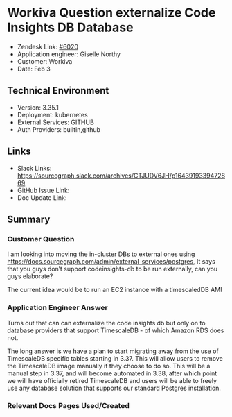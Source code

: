 
# Workiva Question externalize Code Insights DB Database <!-- Ticket Title  Hint: include keywords to make it searchable -->

- Zendesk Link: [#6020](https://sourcegraph.zendesk.com/agent/tickets/6020)
- Application engineer: Giselle Northy
- Customer: Workiva <!-- Redact if this contains personally identifying information -->
- Date: Feb 3

<!-- Data populated from integration, speak to Ben Gordon or Michael Bali if not working -->
<!-- During Internal team trial, fill missing data manually (we are waiting for all data to sync) -->

## Technical Environment
- Version: 3.35.1​
- Deployment: kubernetes
- External Services: GITHUB
- Auth Providers: builtin,github


## Links
<!-- Data for application engineer manual entry -->
- Slack Links: https://sourcegraph.slack.com/archives/CTJUDV6JH/p1643919339472869
- GitHub Issue Link:
- Doc Update Link:

## Summary
### Customer Question

I am looking into moving the in-cluster DBs to external ones using https://docs.sourcegraph.com/admin/external_services/postgres,
It says that you guys don’t support codeinsights-db to be run externally, can you guys elaborate?
 
The current idea would be to run an EC2 instance with a timescaledDB AMI

### Application Engineer Answer

Turns out that can can externalize the code insights db but only on to database providers that support TimescaleDB - of which Amazon RDS does not. 

The long answer is we have a plan to start migrating away from the use of TimescaleDB specific tables starting in 3.37. This will allow users to remove the TimescaleDB image manually if they choose to do so. This will be a manual step in 3.37, and will become automated in 3.38, after which point we will have officially retired TimescaleDB and users will be able to freely use any database solution that supports our standard Postgres installation.

### Relevant Docs Pages Used/Created

<!-- Once complete, upload a copy to https://github.com/sourcegraph/support-tools-internal/tree/main/resolved-tickets as a .md file -->
<!-- Name the file 6020.md -->
